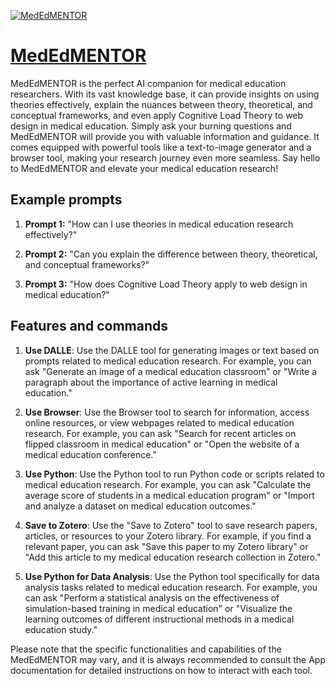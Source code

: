[![MedEdMENTOR](https://files.oaiusercontent.com/file-aBrWZTcaWUPETBgBGPwm667Z?se=2123-10-16T18%3A57%3A04Z&sp=r&sv=2021-08-06&sr=b&rscc=max-age%3D31536000%2C%20immutable&rscd=attachment%3B%20filename%3DLogo_Telescope_Background-Cropped_900x700%2520copy.png&sig=DPUAVxItUOCe5Xl%2BmDUqTVIO010P34kOsNnmMc8lEjU%3D)](https://chat.openai.com/g/g-JS1hSZarK-mededmentor)

# [MedEdMENTOR](https://chat.openai.com/g/g-JS1hSZarK-mededmentor)

MedEdMENTOR is the perfect AI companion for medical education researchers. With its vast knowledge base, it can provide insights on using theories effectively, explain the nuances between theory, theoretical, and conceptual frameworks, and even apply Cognitive Load Theory to web design in medical education. Simply ask your burning questions and MedEdMENTOR will provide you with valuable information and guidance. It comes equipped with powerful tools like a text-to-image generator and a browser tool, making your research journey even more seamless. Say hello to MedEdMENTOR and elevate your medical education research!

## Example prompts

1. **Prompt 1:** "How can I use theories in medical education research effectively?"

2. **Prompt 2:** "Can you explain the difference between theory, theoretical, and conceptual frameworks?"

3. **Prompt 3:** "How does Cognitive Load Theory apply to web design in medical education?"

## Features and commands

1. **Use DALLE**: Use the DALLE tool for generating images or text based on prompts related to medical education research. For example, you can ask "Generate an image of a medical education classroom" or "Write a paragraph about the importance of active learning in medical education."

2. **Use Browser**: Use the Browser tool to search for information, access online resources, or view webpages related to medical education research. For example, you can ask "Search for recent articles on flipped classroom in medical education" or "Open the website of a medical education conference."

3. **Use Python**: Use the Python tool to run Python code or scripts related to medical education research. For example, you can ask "Calculate the average score of students in a medical education program" or "Import and analyze a dataset on medical education outcomes."

4. **Save to Zotero**: Use the "Save to Zotero" tool to save research papers, articles, or resources to your Zotero library. For example, if you find a relevant paper, you can ask "Save this paper to my Zotero library" or "Add this article to my medical education research collection in Zotero."

5. **Use Python for Data Analysis**: Use the Python tool specifically for data analysis tasks related to medical education research. For example, you can ask "Perform a statistical analysis on the effectiveness of simulation-based training in medical education" or "Visualize the learning outcomes of different instructional methods in a medical education study."

Please note that the specific functionalities and capabilities of the MedEdMENTOR may vary, and it is always recommended to consult the App documentation for detailed instructions on how to interact with each tool.